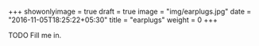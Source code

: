 +++
showonlyimage = true
draft = true
image = "img/earplugs.jpg"
date = "2016-11-05T18:25:22+05:30"
title = "earplugs"
weight = 0
+++

TODO Fill me in.

